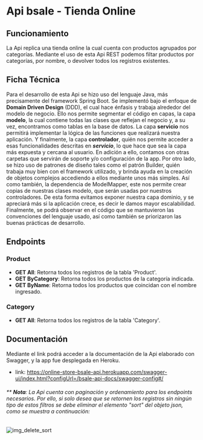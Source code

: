 # Api bsale - Tienda Online
## Funcionamiento
La Api replica una tienda online la cual cuenta con productos agrupados por categorías.
Mediante el uso de esta Api REST podemos filtar productos por categorías, por nombre, o devolver todos los registros existentes.

## Ficha Técnica
Para el desarrollo de esta Api se hizo uso del lenguaje Java, más precisamente del framework Spring Boot.
Se implementó bajo el enfoque de **Domain Driven Design** (DDD), el cual hace énfasis y trabaja alrededor del modelo de negocio. Ello nos permite segmentar el código en capas, la capa **modelo**, la cual contiene todas las clases que reflejan el negocio y, a su vez, encontramos como tablas en la base de datos.
La capa **servicio** nos permitirá implementar la lógica de las funciones que realizará nuestra aplicación. Y finalmente, la capa **controlador**, quién nos permite acceder a esas funcionalidades descritas en ***servicio***, lo que hace que sea la capa más expuesta y cercana al usuario.
En adición a ello, contamos con otras carpetas que servirán de soporte y/o configuración de la app.
Por otro lado, se hizo uso de patrones de diseño tales como el patrón Builder, quién trabaja muy bien con el framework utilizado, y brinda ayuda en la creación de objetos complejos accediendo a ellos mediante unos más simples.
Así como también, la dependencia de ModelMapper, este nos permite crear copias de nuestras clases modelo, que serán usadas por nuestros controladores. De esta forma evitamos exponer nuestra capa dominio, y se apreciará más si la aplicación crece, es decir le damos mayor escalabilidad.
Finalmente, se podrá observar en el código que se mantuvieron las convenciones del lenguaje usado, así como también se priorizaron las buenas prácticas de desarrollo.

## Endpoints
### Product
* **GET All**: Retorna todos los registros de la tabla 'Product'.
* **GET ByCategory**: Retorna todos los productos de la categoría indicada. 
* **GET ByName**: Retorna todos los productos que coincidan con el nombre ingresado.

### Category
* **GET All**: Retorna todos los registros de la tabla 'Category'.

## Documentación
Mediante el link podrá acceder a la documentación de la Api elaborado con Swagger, y la app fue desplegada en Heroku.
* link: https://online-store-bsale-api.herokuapp.com/swagger-ui/index.html?configUrl=/bsale-api-docs/swagger-config#/

###### ** ***Nota***: La Api cuenta con paginación y ordenamiento para los endpoints necesarios. Por ello, si solo desea que se retornen los registros sin ningún tipo de estos filtros se debe eliminar el elemento "sort" del objeto *json*, como se muestra a continuación:
![img_delete_sort](https://i.postimg.cc/zXHVf7nn/img-sort.png)
